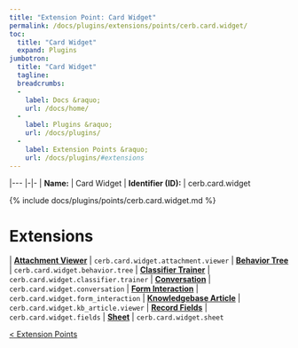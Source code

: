 ```yaml
---
title: "Extension Point: Card Widget"
permalink: /docs/plugins/extensions/points/cerb.card.widget/
toc:
  title: "Card Widget"
  expand: Plugins
jumbotron:
  title: "Card Widget"
  tagline: 
  breadcrumbs:
  -
    label: Docs &raquo;
    url: /docs/home/
  -
    label: Plugins &raquo;
    url: /docs/plugins/
  -
    label: Extension Points &raquo;
    url: /docs/plugins/#extensions
---
```


|---
|-|-
| **Name:** | Card Widget
| **Identifier (ID):** | cerb.card.widget

{% include docs/plugins/points/cerb.card.widget.md %}

# Extensions

| [**Attachment Viewer**](/docs/plugins/extensions/cerb.card.widget.attachment.viewer/) | `cerb.card.widget.attachment.viewer`
| [**Behavior Tree**](/docs/plugins/extensions/cerb.card.widget.behavior.tree/) | `cerb.card.widget.behavior.tree`
| [**Classifier Trainer**](/docs/plugins/extensions/cerb.card.widget.classifier.trainer/) | `cerb.card.widget.classifier.trainer`
| [**Conversation**](/docs/plugins/extensions/cerb.card.widget.conversation/) | `cerb.card.widget.conversation`
| [**Form Interaction**](/docs/plugins/extensions/cerb.card.widget.form_interaction/) | `cerb.card.widget.form_interaction`
| [**Knowledgebase Article**](/docs/plugins/extensions/cerb.card.widget.kb_article.viewer/) | `cerb.card.widget.kb_article.viewer`
| [**Record Fields**](/docs/plugins/extensions/cerb.card.widget.fields/) | `cerb.card.widget.fields`
| [**Sheet**](/docs/plugins/extensions/cerb.card.widget.sheet/) | `cerb.card.widget.sheet`

<div class="section-nav">
	<div class="left">
		<a href="/docs/plugins/extensions/#extension-points" class="prev">&lt; Extension Points</a>
	</div>
	<div class="right align-right">
	</div>
</div>
<div class="clear"></div>